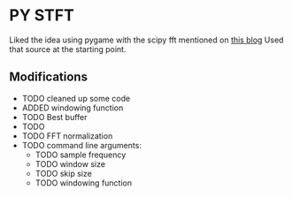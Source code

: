 # PY STFT
Liked the idea using pygame with the scipy fft mentioned on [this blog](https://www.swharden.com/wp/2010-06-19-simple-python-spectrograph-with-pygame/)
Used that source at the starting point.

## Modifications
* TODO cleaned up some code
* ADDED windowing function
* TODO Best buffer
* TODO 
* TODO FFT normalization
* TODO command line arguments:
    * TODO sample frequency
    * TODO window size
    * TODO skip size
    * TODO windowing function

